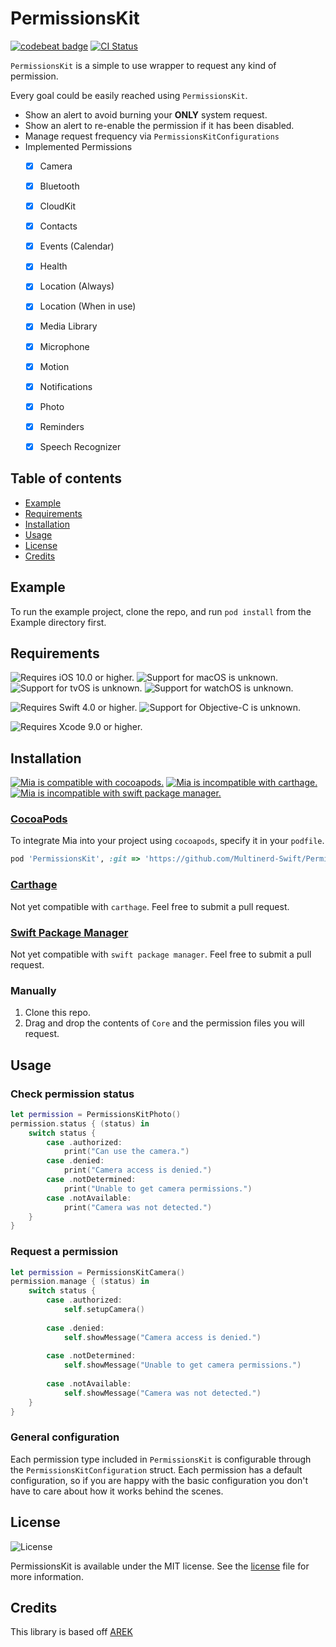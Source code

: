 # PermissionsKit


[![codebeat badge](https://codebeat.co/badges/066bdbfe-2670-41a0-86e0-a1afab3f2be8)](https://codebeat.co/projects/github-com-multinerd-swift-permissionskit-master)
[![CI Status](https://img.shields.io/travis/Multinerd-Swift/PermissionsKit.svg?style=flat&colorA=212121)](https://travis-ci.org/Multinerd-Swift/PermissionsKit)

`PermissionsKit` is a simple to use wrapper to request any kind of permission.  

Every goal could be easily reached using `PermissionsKit`.
* Show an alert to avoid burning your **ONLY** system request.
* Show an alert to re-enable the permission if it has been disabled.
* Manage request frequency via `PermissionsKitConfigurations`
* Implemented Permissions
  - [x] Camera
  - [x] Bluetooth
  - [x] CloudKit
  - [x] Contacts
  - [x] Events (Calendar)
  - [x] Health
  - [x] Location (Always)
  - [x] Location (When in use)
  - [x] Media Library
  - [x] Microphone
  - [x] Motion
  - [x] Notifications
  - [x] Photo
  - [x] Reminders
  - [x] Speech Recognizer





## Table of contents

* [Example](#example)
* [Requirements](#requirements)
* [Installation](#installation)
* [Usage](#usage)
* [License](#license)
* [Credits](#credits)





<a name="example"></a>
## Example

To run the example project, clone the repo, and run `pod install` from the Example directory first.





<a name="requirements"></a>
## Requirements

![Requires iOS 10.0 or higher.][iosBadge]
![Support for macOS is unknown.][macBadge]
![Support for tvOS is unknown.][tvBadge]
![Support for watchOS is unknown.][watchBadge]

![Requires Swift 4.0 or higher.][swiftBadge]
![Support for Objective-C is unknown.][objcBadge]

![Requires Xcode 9.0 or higher.][xcodeBadge]

[iosBadge]: https://img.shields.io/badge/ios-10.0+-a.svg?style=flat&colorA=212121&colorB=616161
[macBadge]: https://img.shields.io/badge/macos-unknown-a.svg?style=flat&colorA=212121&colorB=616161
[tvBadge]: https://img.shields.io/badge/tvos-unknown-a.svg?style=flat&colorA=212121&colorB=616161
[watchBadge]: https://img.shields.io/badge/watchos-unknown-a.svg?style=flat&colorA=212121&colorB=616161

[swiftBadge]: https://img.shields.io/badge/swift-4.0+-a.svg?style=flat&colorA=212121&colorB=FD7935
[objcBadge]: https://img.shields.io/badge/objective--c-unknown-a.svg?style=flat&colorA=212121&colorB=616161

[xcodeBadge]: https://img.shields.io/badge/xcode-9.0+-a.svg?style=flat&colorA=212121&colorB=00B0FF





<a name="installation"></a>
## Installation

[![Mia is compatible with cocoapods.][cocoapodsBadge]][cocoapodsURL]
[![Mia is incompatible with carthage.][carthageBadge]][carthageURL]
[![Mia is incompatible with swift package manager.][spmBadge]][spmURL]


### [CocoaPods][cocoapodsURL]

To integrate Mia into your project using `cocoapods`, specify it in your `podfile`.

```ruby
pod 'PermissionsKit', :git => 'https://github.com/Multinerd-Swift/PermissionsKit.git'
```


### [Carthage][carthageURL]

Not yet compatible with `carthage`. Feel free to submit a pull request.


### [Swift Package Manager][spmURL]

Not yet compatible with `swift package manager`. Feel free to submit a pull request.


### Manually

1. Clone this repo.
2. Drag and drop the contents of `Core` and the permission files you will request.

[cocoapodsBadge]: https://img.shields.io/badge/cocoapods-compatible-a.svg?style=flat&colorA=212121&colorB=00C853
[carthageBadge]: https://img.shields.io/badge/carthage-incompatible-red.svg?style=flat&colorA=212121&colorB=E53935
[spmBadge]: https://img.shields.io/badge/spm-incompatible-red.svg?style=flat&colorA=212121&colorB=E53935

[cocoapodsURL]: http://cocoapods.org
[carthageURL]: https://github.com/Carthage/Carthage
[spmURL]: https://swift.org/package-manager/





<a name="usage"></a>
## Usage

### Check permission status
```swift
let permission = PermissionsKitPhoto()
permission.status { (status) in
    switch status {
        case .authorized:    
            print("Can use the camera.")
        case .denied:        
            print("Camera access is denied.")
        case .notDetermined: 
            print("Unable to get camera permissions.")
        case .notAvailable:  
            print("Camera was not detected.")
    }
}
```

### Request a permission
```swift
let permission = PermissionsKitCamera()
permission.manage { (status) in
    switch status {
        case .authorized:    
            self.setupCamera()
            
        case .denied:        
            self.showMessage("Camera access is denied.")
            
        case .notDetermined: 
            self.showMessage("Unable to get camera permissions.")
            
        case .notAvailable:  
            self.showMessage("Camera was not detected.")
    }
}        
```

### General configuration
Each permission type included in `PermissionsKit` is configurable through the `PermissionsKitConfiguration` struct. Each permission has a default configuration, so if you are happy with the basic configuration you don't have to care about how it works behind the scenes.





<a name="license"></a>
## License

![License][licenseBadge]

PermissionsKit is available under the MIT license. See the [license][licenseURL] file for more information.

[licenseBadge]: https://img.shields.io/badge/license-MIT-a.svg?style=flat&colorA=212121&colorB=616161
[licenseURL]: https://github.com/Multinerd-Swift/PermissionsKit/blob/master/LICENSE





<a name="credits"></a>
## Credits

This library is based off [AREK]( https://github.com/ennioma/arek)
